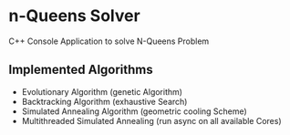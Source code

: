# n-Queens Solver

C++ Console Application to solve N-Queens Problem

## Implemented Algorithms
  - Evolutionary Algorithm (genetic Algorithm)
  - Backtracking Algorithm (exhaustive Search)
  - Simulated Annealing Algorithm (geometric cooling Scheme)
  - Multithreaded Simulated Annealing (run async on all available Cores)
